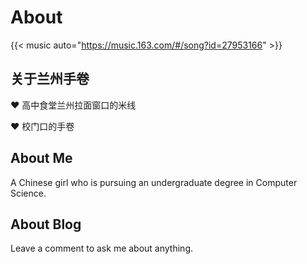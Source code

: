 # About


{{< music auto="https://music.163.com/#/song?id=27953166" >}}



## 关于兰州手卷
 ❤ 高中食堂兰州拉面窗口的米线 

 ❤ 校门口的手卷

## About Me
A Chinese girl who is pursuing an undergraduate degree in Computer Science.

## About Blog
Leave a comment to ask me about anything.

